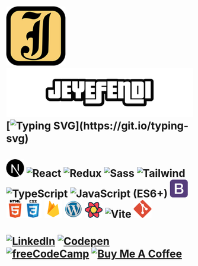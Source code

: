 # [![Logo](./public/favicon.webp)](https://www.jeyefendi.com) ![Nick](https://github.com/jeyefendi/assets/blob/main/jeyefendi.png?raw=true)<br>[![Typing SVG](https://readme-typing-svg.demolab.com?font=Concert+One&size=24&duration=3000&pause=1000&color=000000&center=true&vCenter=true&width=160&height=32&lines=jeyefendi.com;onClick+Logo!)](https://git.io/typing-svg)
# <p float="left"><img alt="Next" width="48px" src="https://github.com/jeyefendi/assets/blob/main/nextjs.svg"/> <img alt="React" width="48px" src="https://upload.wikimedia.org/wikipedia/commons/a/a7/React-icon.svg"/> <img alt="Redux" width="48px" src="https://cdn.worldvectorlogo.com/logos/redux.svg"/> <img alt="Sass" width="48px" src="https://upload.wikimedia.org/wikipedia/commons/9/96/Sass_Logo_Color.svg"/> <img alt="Tailwind" width="48px" src="https://upload.wikimedia.org/wikipedia/commons/d/d5/Tailwind_CSS_Logo.svg"/> <img alt="TypeScript" width="48px" src="https://upload.wikimedia.org/wikipedia/commons/4/4c/Typescript_logo_2020.svg"/> <img alt="JavaScript (ES6+)" width="48px" src="https://camo.githubusercontent.com/91228d257e95671becc33c70fc337100a6cc0aebaa01d1a75377eb55374563d0/68747470733a2f2f63646e2e69636f6e73636f75742e636f6d2f69636f6e2f667265652f706e672d3531322f6a6176617363726970742d323735323134382d323238343936352e706e67"/> <img alt="Bootstrap" width="48px" src="https://raw.githubusercontent.com/github/explore/80688e429a7d4ef2fca1e82350fe8e3517d3494d/topics/bootstrap/bootstrap.png"/><img alt="HTML" width="48px" src="https://raw.githubusercontent.com/github/explore/80688e429a7d4ef2fca1e82350fe8e3517d3494d/topics/html/html.png"/><img alt="CSS" width="48px" src="https://raw.githubusercontent.com/github/explore/80688e429a7d4ef2fca1e82350fe8e3517d3494d/topics/css/css.png"/> <img alt="Firebase" width="48px" src="https://raw.githubusercontent.com/github/explore/80688e429a7d4ef2fca1e82350fe8e3517d3494d/topics/firebase/firebase.png"/> <img alt="Wordpress" width="48px" src="https://github.com/jeyefendi/assets/blob/main/wordpress.png"/> <img alt="React-Query" width="48px" src="https://github.com/jeyefendi/assets/blob/main/react-query.svg"/> <img alt="Vite" width="48px" src="https://cdn.worldvectorlogo.com/logos/vitejs.svg"/> <img alt="Git" width="48px" src="https://github.com/jeyefendi/assets/blob/main/git.png"/></p>
# <p float="left"><a href="https://www.linkedin.com/in/jeyefendi/"><img src="https://upload.wikimedia.org/wikipedia/commons/0/01/LinkedIn_Logo.svg" alt="LinkedIn" height="48" width="128"></a> <a href="https://codepen.io/jeyefendi"><img src="https://upload.wikimedia.org/wikipedia/commons/9/9a/CodePen_logo.png" alt="Codepen" height="48" width="128"></a> <a href="https://www.freecodecamp.org/jeyefendi"><img src="https://upload.wikimedia.org/wikipedia/commons/f/fa/FreeCodeCamp_logo.svg" alt="freeCodeCamp" height="48" width="128"></a> <a href="https://www.buymeacoffee.com/jeyefendi"><img src="https://cdn.buymeacoffee.com/buttons/default-orange.png" alt="Buy Me A Coffee" height="48" width="128"></a>
